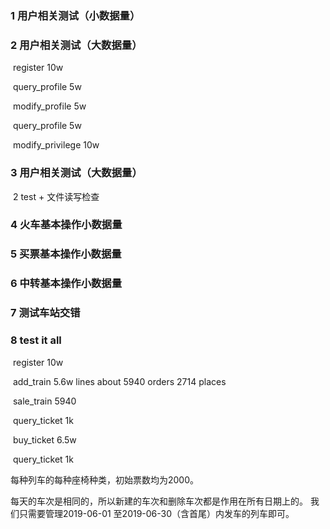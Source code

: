 ### 1 用户相关测试（小数据量）

### 2 用户相关测试（大数据量）

​	register 10w

​	query_profile 5w

​	modify_profile 5w

​	query_profile 5w

​	modify_privilege 10w

### 3 用户相关测试（大数据量）

​	2 test + 文件读写检查

### 4 火车基本操作小数据量

### 5 买票基本操作小数据量

### 6 中转基本操作小数据量

### 7 测试车站交错

### 8 test it all

​	register 10w

​	add_train 5.6w lines about 5940 orders 2714 places

​	sale_train 5940

​	query_ticket 1k

​	buy_ticket 6.5w

​	query_ticket 1k



每种列车的每种座椅种类，初始票数均为2000。

每天的车次是相同的，所以新建的车次和删除车次都是作用在所有日期上的。 我们只需要管理2019-06-01
至2019-06-30（含首尾）内发车的列车即可。

